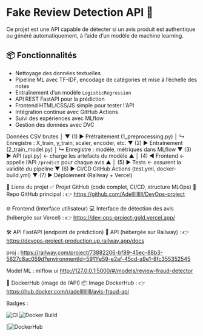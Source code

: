 # Fake Review Detection API 🚀

Ce projet est une API capable de détecter si un avis produit est authentique ou généré automatiquement, à l’aide d’un modèle de machine learning.

## 📦 Fonctionnalités

- Nettoyage des données textuelles
- Pipeline ML avec TF-IDF, encodage de catégories et mise à l’échelle des notes
- Entraînement d’un modèle `LogisticRegression`
- API REST FastAPI pour la prédiction
- Frontend HTML/CSS/JS simple pour tester l'API
- Intégration continue avec GitHub Actions
- Suivi des expériences avec MLflow
- Gestion des données avec DVC

Données CSV brutes
        │
        ▼
(1) ▶ Prétraitement (1_preprocessing.py)
        │    ↳ Enregistre : X_train, y_train, scaler, encoder, etc.
        ▼
(2) ▶ Entraînement (2_train_model.py)
        │    ↳ Enregistre : modèle, métriques dans MLflow
        ▼
(3) ▶ API (api.py) ← charge les artefacts du modèle
        ▲
        │
(4) ◀ Frontend ← appelle l’API `/predict` pour chaque avis
        ▲
        │
(5) ▶ Tests ← assurent la validité du pipeline
        ▼
(6) ▶ CI/CD GitHub Actions (test.yml, docker-build.yml)
        ▼
(7) ▶ Déploiement (Railway + Vercel)



🔗 Liens du projet
✅ Projet GitHub (code complet, CI/CD, structure MLOps)
📂 Repo GitHub principal :
👉 https://github.com/Adelllllllll/DevOps-project

🌐 Frontend (interface utilisateur)
💻 Interface de détection des avis (hébergée sur Vercel) :
👉 https://dev-ops-project-gold.vercel.app/

🛠️ API FastAPI (endpoint de prédiction)
🔧 API (hébergée sur Railway) :
👉 https://devops-project-production.up.railway.app/docs

proj : https://railway.com/project/73882206-bf89-45ec-88b3-5627c8ac059d?environmentId=5911fe59-e2af-45cd-a9e1-8fc355352545

Model ML :
mlflow ui
http://127.0.0.1:5000/#/models/review-fraud-detector

🐳 DockerHub (image de l’API)
📦 Image DockerHub :
👉 https://hub.docker.com/r/adelllllllll/avis-fraud-api


Badges :

![CI](https://github.com/Adelllllllll/DevOps-project/actions/workflows/test.yml/badge.svg)
![Docker Build](https://github.com/Adelllllllll/DevOps-project/actions/workflows/docker-build.yml/badge.svg)

[![DockerHub](https://hub.docker.com/repository/docker/adellil/fake-review-api/general)




